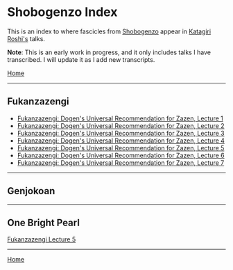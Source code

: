 # Shobogenzo Index

This is an index to where fascicles from [Shobogenzo](glossary#shobogenzo) appear in [Katagiri Roshi's](glossary#katagiri) talks. 

**Note**: This is an early work in progress, and it only includes talks I have transcribed. I will update it as I add new transcripts.

[Home](index.md)

-------

## Fukanzazengi

- [Fukanzazengi: Dogen's Universal Recommendation for Zazen, Lecture 1](1979-06-09-Fukanzazengi-Lecture1)
- [Fukanzazengi: Dogen's Universal Recommendation for Zazen, Lecture 2](1979-06-10-Fukanzazengi-Lecture2)
- [Fukanzazengi: Dogen's Universal Recommendation for Zazen, Lecture 3](1979-06-11-Fukanzazengi-Lecture3)
- [Fukanzazengi: Dogen's Universal Recommendation for Zazen, Lecture 4](1979-06-12-Fukanzazengi-Lecture4)
- [Fukanzazengi: Dogen's Universal Recommendation for Zazen, Lecture 5](1979-06-13-Fukanzazengi-Lecture5)
- [Fukanzazengi: Dogen's Universal Recommendation for Zazen, Lecture 6](1979-06-14-Fukanzazengi-Lecture6)
- [Fukanzazengi: Dogen's Universal Recommendation for Zazen, Lecture 7](1979-06-15-Fukanzazengi-Lecture7)

-------

## Genjokoan


-------

## One Bright Pearl

[Fukanzazengi Lecture 5](1979-06-13-Fukanzazengi-Lecture5.md)

-------

[Home](index.md)
